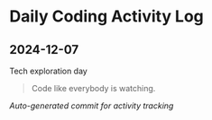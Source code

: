 # Daily Coding Activity Log

## 2024-12-07

Tech exploration day

> Code like everybody is watching.

*Auto-generated commit for activity tracking*
